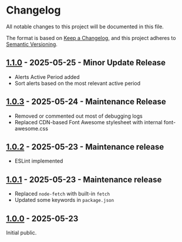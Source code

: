 # Changelog

All notable changes to this project will be documented in this file.

The format is based on [Keep a Changelog](https://keepachangelog.com/en/1.1.0/),
and this project adheres to [Semantic Versioning](https://semver.org/spec/v2.0.0.html).

## [1.1.0](https://github.com/avianto/MMM-MTA-SubwayAlerts/compare/v1.0.2...v1.1.0) - 2025-05-25 - Minor Update Release

- Alerts Active Period added
- Sort alerts based on the most relevant active period

## [1.0.3](https://github.com/avianto/MMM-MTA-SubwayAlerts/compare/v1.0.2...v1.0.3) - 2025-05-24 - Maintenance Release

- Removed or commented out most of debugging logs
- Replaced CDN-based Font Awesome stylesheet with internal font-awesome.css

## [1.0.2](https://github.com/avianto/MMM-MTA-SubwayAlerts/compare/v1.0.1...v1.0.2) - 2025-05-23 - Maintenance release

- ESLint implemented

## [1.0.1](https://github.com/avianto/MMM-MTA-SubwayAlerts/compare/v1.0.0...v1.0.1) - 2025-05-23 - Maintenance release

- Replaced `node-fetch` with built-in `fetch`
- Updated some keywords in `package.json`

## [1.0.0](https://github.com/avianto/MMM-MTA-SubwayAlerts/releases/tag/v1.0.0) - 2025-05-23

Initial public.